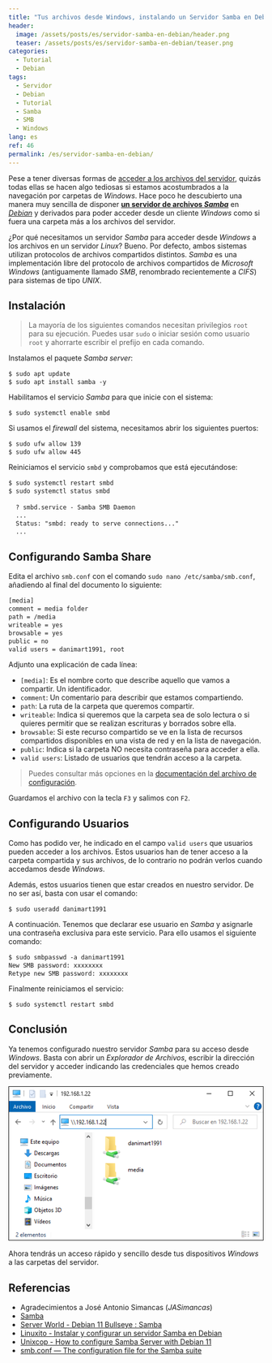 ```yaml
---
title: "Tus archivos desde Windows, instalando un Servidor Samba en Debian"
header:
  image: /assets/posts/es/servidor-samba-en-debian/header.png
  teaser: /assets/posts/es/servidor-samba-en-debian/teaser.png
categories:
  - Tutorial
  - Debian
tags:
  - Servidor
  - Debian
  - Tutorial
  - Samba
  - SMB
  - Windows
lang: es
ref: 46
permalink: /es/servidor-samba-en-debian/
---
```


Pese a tener diversas formas de [acceder a los archivos del servidor](https://www.danielmartingonzalez.com/es/explorador-de-archivos-online-para-tu-servidor/), quizás todas ellas se hacen algo tediosas si estamos acostumbrados a la navegación por carpetas de _Windows_. Hace poco he descubierto una manera muy sencilla de disponer [**un servidor de archivos _Samba_**](https://www.samba.org/) en [_Debian_](https://www.debian.org/index.es.html) y derivados para poder acceder desde un cliente _Windows_ como si fuera una carpeta más a los archivos del servidor.

¿Por qué necesitamos un servidor _Samba_ para acceder desde _Windows_ a los archivos en un servidor _Linux_? Bueno. Por defecto, ambos sistemas utilizan protocolos de archivos compartidos distintos. _Samba_ es una implementación libre del protocolo de archivos compartidos de _Microsoft Windows_ (antiguamente llamado _SMB_, renombrado recientemente a _CIFS_) para sistemas de tipo _UNIX_.

## Instalación

> La mayoría de los siguientes comandos necesitan privilegios `root` para su ejecución. Puedes usar `sudo` o iniciar sesión como usuario `root` y ahorrarte escribir el prefijo en cada comando.

Instalamos el paquete _Samba server_:

```shell
$ sudo apt update
$ sudo apt install samba -y
```

Habilitamos el servicio _Samba_ para que inicie con el sistema:

```shell
$ sudo systemctl enable smbd
```

Si usamos el _firewall_ del sistema, necesitamos abrir los siguientes puertos:

```shell
$ sudo ufw allow 139
$ sudo ufw allow 445
```

Reiniciamos el servicio `smbd` y comprobamos que está ejecutándose:

```shell
$ sudo systemctl restart smbd
$ sudo systemctl status smbd

  ? smbd.service - Samba SMB Daemon
  ...
  Status: "smbd: ready to serve connections..."
  ...
```

## Configurando Samba Share

Edita el archivo `smb.conf` con el comando `sudo nano /etc/samba/smb.conf`, añadiendo al final del documento lo siguiente:

```config
[media]
comment = media folder
path = /media
writeable = yes
browsable = yes
public = no
valid users = danimart1991, root
```

Adjunto una explicación de cada línea:

- `[media]`: Es el nombre corto que describe aquello que vamos a compartir. Un identificador.
- `comment`: Un comentario para describir que estamos compartiendo.
- `path`: La ruta de la carpeta que queremos compartir.
- `writeable`: Indica si queremos que la carpeta sea de solo lectura o si quieres permitir que se realizan escrituras y borrados sobre ella.
- `browsable`: Si este recurso compartido se ve en la lista de recursos compartidos disponibles en una vista de red y en la lista de navegación.
- `public`: Indica si la carpeta NO necesita contraseña para acceder a ella.
- `valid users`: Listado de usuarios que tendrán acceso a la carpeta.

> Puedes consultar más opciones en la [documentación del archivo de configuración](https://www.samba.org/samba/docs/current/man-html/smb.conf.5.html).

Guardamos el archivo con la tecla `F3` y salimos con `F2`.

## Configurando Usuarios

Como has podido ver, he indicado en el campo `valid users` que usuarios pueden acceder a los archivos. Estos usuarios han de tener acceso a la carpeta compartida y sus archivos, de lo contrario no podrán verlos cuando accedamos desde _Windows_.

Además, estos usuarios tienen que estar creados en nuestro servidor. De no ser así, basta con usar el comando:

```shell
$ sudo useradd danimart1991
```

A continuación. Tenemos que declarar ese usuario en _Samba_ y asignarle una contraseña exclusiva para este servicio. Para ello usamos el siguiente comando:

```shell
$ sudo smbpasswd -a danimart1991
New SMB password: xxxxxxxx
Retype new SMB password: xxxxxxxx
```

Finalmente reiniciamos el servicio:

```shell
$ sudo systemctl restart smbd
```

## Conclusión

Ya tenemos configurado nuestro servidor _Samba_ para su acceso desde _Windows_. Basta con abrir un _Explorador de Archivos_, escribir la dirección del servidor y acceder indicando las credenciales que hemos creado previamente.

[![Acceso Servidor desde Windows con Samba](/assets/posts/es/servidor-samba-en-debian/windows-samba.png)](/assets/posts/es/servidor-samba-en-debian/windows-samba.png)

Ahora tendrás un acceso rápido y sencillo desde tus dispositivos _Windows_ a las carpetas del servidor.

## Referencias

- Agradecimientos a José Antonio Simancas (_JASimancas_)
- [Samba](https://www.samba.org/)
- [Server World - Debian 11 Bullseye : Samba](https://www.server-world.info/en/note?os=Debian_11&p=samba&f=1)
- [Linuxito - Instalar y configurar un servidor Samba en Debian](https://www.linuxito.com/gnu-linux/nivel-basico/1233-instalar-y-configurar-un-servidor-samba-en-debian)
- [Unixcop - How to configure Samba Server with Debian 11](https://unixcop.com/how-to-configure-samba-server-with-debian-11/)
- [smb.conf — The configuration file for the Samba suite](https://www.samba.org/samba/docs/current/man-html/smb.conf.5.html)
